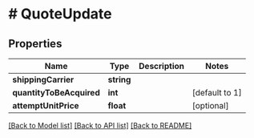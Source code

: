 # # QuoteUpdate

## Properties

Name | Type | Description | Notes
------------ | ------------- | ------------- | -------------
**shippingCarrier** | **string** |  |
**quantityToBeAcquired** | **int** |  | [default to 1]
**attemptUnitPrice** | **float** |  | [optional]

[[Back to Model list]](../../README.md#models) [[Back to API list]](../../README.md#endpoints) [[Back to README]](../../README.md)
